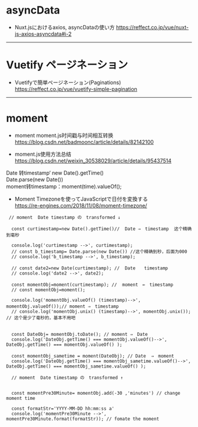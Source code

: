# asyncData

* Nuxt.jsにおけるaxios, asyncDataの使い方
  https://reffect.co.jp/vue/nuxt-js-axios-asyncdata#i-2

---

# Vuetify ページネーション

* Vuetifyで簡単ページネーション(Paginations)
  https://reffect.co.jp/vue/vuetify-simple-pagination

---

# moment

* moment moment.js时间戳与时间相互转换
  https://blog.csdn.net/badmoonc/article/details/82142100

* moment.js使用方法总结
  https://blog.csdn.net/weixin_30538029/article/details/95437514

Date 转timestamp‘ new Date().getTime()  
Date.parse(new Date())  
moment转timestamp：moment(time).valueOf();

* Moment Timezoneを使ってJavaScriptで日付を変換する  
  https://re-engines.com/2018/11/08/moment-timezone/

```
 // moment  Date timestamp の　transformed ↓

  const curtimestamp=new Date().getTime()//  Date ⇒　timestamp  这个精确到毫秒

  console.log('curtimestamp -->', curtimestamp);
  // const b_timestamp= Date.parse(new Date()) //这个精确到秒，后面为000
  // console.log('b_timestamp -->', b_timestamp);

  // const date2=new Date(curtimestamp); //  Date　　timestamp
  // console.log('date2 -->', date2);

  const momentObj=moment(curtimestamp); //  moment　⇚　timestamp
  // const momentObj=moment();

  console.log('momentObj.valueOf() (timestamp)-->', momentObj.valueOf());// moment ⇒　timestamp
  // console.log('momentObj.unix() (timestamp)-->', momentObj.unix()); // 这个是少了毫秒的，基本不用吧


  const DateObj= momentObj.toDate(); // moment ⇒　Date
  console.log('DateObj.getTime() === momentObj.valueOf()-->', DateObj.getTime() === momentObj.valueOf() );

  const momentObj_sametime = moment(DateObj); // Date  ⇒　moment
  console.log('DateObj.getTime() === momentObj_sametime.valueOf()-->', DateObj.getTime() === momentObj_sametime.valueOf() );

  // moment  Date timestamp の　transformed ↑


  const momentPre30Minute= momentObj.add(-30 ,'minutes') // change moment time

  const formatStr='YYYY-MM-DD hh:mm:ss a'
  console.log('momentPre30Minute -->',  momentPre30Minute.format(formatStr)); // fomate the moment
```







